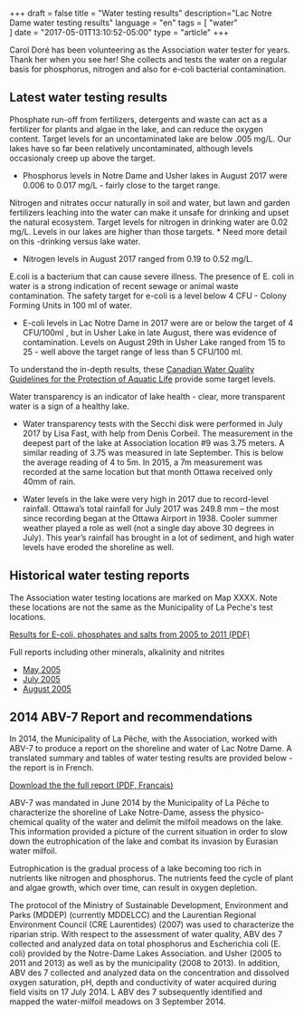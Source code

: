 +++
draft = false
title = "Water testing results"
description="Lac Notre Dame water testing results"
language = "en"
tags = [
    "water"   
]
date = "2017-05-01T13:10:52-05:00"
type = "article"
+++

Carol Doré has been volunteering as the Association water tester for years. Thank her when you see her! She collects and tests the water on a regular basis for phosphorus, nitrogen and also for e-coli bacterial contamination. 

## Latest water testing results

Phosphate run-off from fertilizers, detergents and waste can act as a fertilizer for plants and algae in the lake, and can reduce the oxygen content. Target levels for an uncontaminated lake are below .005 mg/L. Our lakes have so far been relatively uncontaminated, although levels occasionaly creep up above the target.  

* Phosphorus levels in Notre Dame and Usher lakes in August 2017 were 0.006 to 0.017 mg/L - fairly close to the target range. 

Nitrogen and nitrates occur naturally in soil and water, but lawn and garden fertilizers leaching into the water can make it unsafe for drinking and upset the natural ecosystem. Target levels for nitrogen in drinking water are 0.02 mg/L. Levels in our lakes are higher than those targets. * Need more detail on this -drinking versus lake water. 

* Nitrogen levels in August 2017 ranged from 0.19 to 0.52 mg/L. 

E.coli is a bacterium that can cause severe illness. The presence of E. coli in water is a strong indication of recent sewage or animal waste contamination. The safety target for e-coli is a level below 4 CFU - Colony Forming Units in 100 ml of water. 

* E-coli levels in Lac Notre Dame in 2017 were are or below the target of 4 CFU/100ml , but in Usher Lake in late August, there was evidence of contamination. Levels on August 29th in Usher Lake ranged from 15 to 25 - well above the target range of less than 5 CFU/100 ml. 

To understand the in-depth results, these [Canadian Water Quality Guidelines for the Protection of Aquatic Life](/assets/docs/water/water_quality_guidelines.pdf) provide some target levels. 

Water transparency is an indicator of lake health - clear, more transparent water is a sign of a healthy lake. 

* Water transparency tests with the Secchi disk were performed in July 2017 by Lisa Fast, with help from Denis Corbeil. The measurement in the deepest part of the lake at Association location #9 was 3.75 meters. A similar reading of 3.75 was measured in late September. This is below the average reading of 4 to 5m.  In 2015, a 7m measurement was recorded at the same location but that month Ottawa received only 40mm of rain.  

* Water levels in the lake were very high in 2017 due to record-level rainfall. Ottawa’s total rainfall for July 2017 was 249.8 mm – the most since recording began at the Ottawa Airport in 1938. Cooler summer weather played a role as well (not a single day above 30 degrees in July). This year’s rainfall has brought in a lot of sediment, and high water levels have eroded the shoreline as well. 

## Historical water testing reports

The Association water testing locations are marked on Map XXXX. Note these locations are not the same as the Municipality of La Peche's test locations. 

[Results for E-coli, phosphates and salts from 2005 to 2011 (PDF)](/assets/docs/water/Lacs_Notre-Dame_Usher_Water_Testing_Results_to_2011.pdf)

Full reports including other minerals, alkalinity and nitrites 
* [May 2005](/assets/docs/water/Water_report_May_05.pdf)
* [July 2005](/assets/docs/water/Water_report_July_05.pdf)
* [August 2005](/assets/docs/water/Water_report_Aug_05.pdf)

## 2014 ABV-7 Report and recommendations 
 
In 2014, the Municipality of La Pêche, with the Association, worked with ABV-7 to produce a report on the shoreline and water of Lac Notre Dame. A translated summary and tables of water testing results are provided below - the report is in French. 

[Download the the full report (PDF, Francais)](/assets/docs/water/ABV7_Rapport_Lac_Notre_Dame_2014.pdf)

ABV-7 was mandated in June 2014 by the Municipality of La Pêche to characterize the shoreline of Lake Notre-Dame, assess the physico-chemical quality of the water and delimit the milfoil meadows on the lake. This information provided a picture of the current situation in order to slow down the eutrophication of the lake and combat its invasion by Eurasian water milfoil. 

Eutrophication is the gradual process of a lake becoming too rich in nutrients like nitrogen and phosphorus. The nutrients feed the cycle of plant and algae growth, which over time, can result in oxygen depletion. 

The protocol of the Ministry of Sustainable Development, Environment and Parks (MDDEP) (currently MDDELCC) and the Laurentian Regional Environment Council (CRE Laurentides) (2007) was used to characterize the riparian strip. With respect to the assessment of water quality, ABV des 7 collected and analyzed data on total phosphorus and Escherichia coli (E. coli) provided by the Notre-Dame Lakes Association. and Usher (2005 to 2011 and 2013) as well as by the municipality (2008 to 2013). In addition, ABV des 7 collected and analyzed data on the concentration and dissolved oxygen saturation, pH, depth and conductivity of water acquired during field visits on 17 July 2014. L ABV des 7 subsequently identified and mapped the water-milfoil meadows on 3 September 2014.

